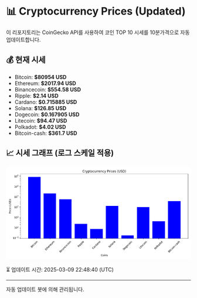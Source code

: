 
# 📊 Cryptocurrency Prices (Updated)

이 리포지토리는 CoinGecko API를 사용하여 코인 TOP 10 시세를 10분가격으로 자동 업데이트합니다.

## 💰 현재 시세
- Bitcoin: **$80954 USD**
- Ethereum: **$2017.94 USD**
- Binancecoin: **$554.58 USD**
- Ripple: **$2.14 USD**
- Cardano: **$0.715885 USD**
- Solana: **$126.85 USD**
- Dogecoin: **$0.167905 USD**
- Litecoin: **$94.47 USD**
- Polkadot: **$4.02 USD**
- Bitcoin-cash: **$361.7 USD**

## 📈 시세 그래프 (로그 스케일 적용)
![Crypto Prices](crypto_prices.png)

⏳ 업데이트 시간: 2025-03-09 22:48:40 (UTC)

---
자동 업데이트 봇에 의해 관리됩니다.

